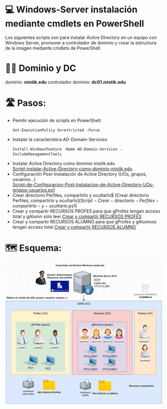 # 💻 Windows-Server instalación mediante cmdlets en PowerShell

Los siguientes scripts son para instalar Active Directory en un equipo con Windows Server, promover a controlador de dominio y crear la estructura de la imagen mediante cmdlets de PowerShell.

# 👷‍♀️ Dominio y DC

dominio: **mistik.edu**
controlador dominio: **dc01.mistik.edu**

# 🛣️ Pasos:

- Pemitir ejecución de scripts en PowerShell:
  ````
  Set-ExecutionPolicy Unrestricted -Force
  ````
- Instalar la característica AD-Domain-Services:
  ````
  Install-WindowsFeature -Name AD-Domain-Services -IncludeManagementTools
  ````
- Instalar Active Directory como dominio mistik.edu  
[Script-instalar-Active-Directory-como-dominio-mistik.edu](Script-instalar-Active-Directory-como-dominio-mistik-edu.ps1)  
- Configuración Post-Instalación de Active Directory (UOs, grupos, usuarios…)  
[Script-de-Configuracion-Post-Instalacion-de-Active-Directory-UOs-grupos-usuarios.ps1](Script-de-Configuracion-Post-Instalacion-de-Active-Directory-UOs-grupos-usuarios.ps1)  
- Crear directorio Perfiles, compartirlo y ocultarlo$
[Crear directorio Perfiles, compartirlo y ocultarlo$](Script-Crear-directorio-Perfiles-compartirlo-y-ocultarlo$.ps1)  
- Crear y compartir RECURSOS PROFES para que gProfes tengan acceso total y gAlumn solo leer
[Crear y compartir RECURSOS PROFES](Script-Crear-y-compartir-RECURSOS-PROFES.ps1)  
- Crear y compartir RECURSOS ALUMNO para que gProfes y gAlumnos tengan acceso total
[Crear y compartir RECURSOS ALUMNO](Script-Crear-y-compartir-RECURSOS-ALUMNO.ps1)  

# 🗺️ Esquema:
<img src="https://raw.githubusercontent.com/mistik777/windows-server/refs/heads/main/estructura-cliente-servidor-windows-server.webp">
